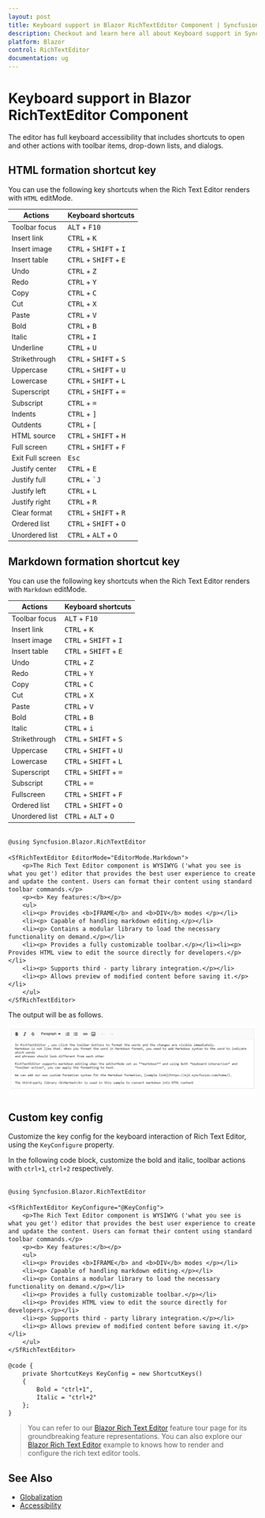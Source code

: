 ```yaml
---
layout: post
title: Keyboard support in Blazor RichTextEditor Component | Syncfusion
description: Checkout and learn here all about Keyboard support in Syncfusion Blazor RichTextEditor component and more.
platform: Blazor
control: RichTextEditor
documentation: ug
---
```


# Keyboard support in Blazor RichTextEditor Component

The editor has full keyboard accessibility that includes shortcuts to open and other actions with toolbar items, drop-down lists, and dialogs.

## HTML formation shortcut key

You can use the following key shortcuts when the Rich Text Editor renders with `HTML` editMode.

| Actions | Keyboard shortcuts |
|----------------|---------|
| Toolbar focus | <kbd>ALT</kbd> + <kbd>F10</kbd> |
| Insert link | <kbd>CTRL</kbd> + <kbd>K</kbd> |
| Insert image | <kbd>CTRL</kbd> + <kbd>SHIFT</kbd> + <kbd>I</kbd> |
| Insert table | <kbd>CTRL</kbd> + <kbd>SHIFT</kbd> + <kbd>E</kbd> |
| Undo | <kbd>CTRL</kbd> + <kbd>Z</kbd> |
| Redo | <kbd>CTRL</kbd> + <kbd>Y</kbd> |
| Copy | <kbd>CTRL</kbd> + <kbd>C</kbd> |
| Cut | <kbd>CTRL</kbd> + <kbd>X</kbd> |
| Paste| <kbd>CTRL</kbd> + <kbd>V</kbd> |
| Bold| <kbd>CTRL</kbd> + <kbd>B</kbd> |
| Italic| <kbd>CTRL</kbd> + <kbd>I</kbd> |
| Underline| <kbd>CTRL</kbd> + <kbd>U</kbd> |
| Strikethrough| <kbd>CTRL</kbd> + <kbd>SHIFT</kbd> + <kbd>S</kbd> |
| Uppercase| <kbd>CTRL</kbd> + <kbd>SHIFT</kbd> + <kbd>U</kbd> |
| Lowercase| <kbd>CTRL</kbd> + <kbd>SHIFT</kbd> + <kbd>L</kbd> |
| Superscript| <kbd>CTRL</kbd> + <kbd>SHIFT</kbd> + <kbd>=</kbd> |
| Subscript| <kbd>CTRL</kbd> + <kbd>=</kbd> |
| Indents| <kbd>CTRL</kbd> + <kbd>]</kbd> |
| Outdents| <kbd>CTRL</kbd> + <kbd>[</kbd> |
| HTML source | <kbd>CTRL</kbd> + <kbd>SHIFT</kbd> + <kbd>H</kbd> |
| Full screen| <kbd>CTRL</kbd> + <kbd>SHIFT</kbd> + <kbd>F</kbd> |
| Exit Full screen| <kbd>Esc</kbd> |
| Justify center| <kbd>CTRL</kbd> + <kbd>E</kbd> |
| Justify full | <kbd>CTRL</kbd> + <kbd>`J</kbd> |
| Justify left | <kbd>CTRL</kbd> + <kbd>L</kbd> |
| Justify right | <kbd>CTRL</kbd> + <kbd>R</kbd> |
| Clear format | <kbd>CTRL</kbd> + <kbd>SHIFT</kbd> + <kbd>R</kbd> |
| Ordered list | <kbd>CTRL</kbd> + <kbd>SHIFT</kbd> + <kbd>O</kbd> |
| Unordered list | <kbd>CTRL</kbd> + <kbd>ALT</kbd> + <kbd>O</kbd> |

## Markdown formation shortcut key

You can use the following key shortcuts when the Rich Text Editor renders with `Markdown` editMode.

| Actions | Keyboard shortcuts |
|----------------|---------|
| Toolbar focus| <kbd>ALT</kbd> + <kbd>F10</kbd> |
| Insert link| <kbd>CTRL</kbd> + <kbd>K</kbd> |
| Insert image| <kbd>CTRL</kbd> + <kbd>SHIFT</kbd> + <kbd>I</kbd> |
| Insert table| <kbd>CTRL</kbd> + <kbd>SHIFT</kbd> + <kbd>E</kbd> |
| Undo| <kbd>CTRL</kbd> + <kbd>Z</kbd> |
| Redo| <kbd>CTRL</kbd> + <kbd>Y</kbd> |
| Copy| <kbd>CTRL</kbd> + <kbd>C</kbd> |
| Cut| <kbd>CTRL</kbd> + <kbd>X</kbd> |
| Paste| <kbd>CTRL</kbd> + <kbd>V</kbd> |
| Bold| <kbd>CTRL</kbd> + <kbd>B</kbd> |
| Italic| <kbd>CTRL</kbd> + <kbd>i</kbd> |
| Strikethrough| <kbd>CTRL</kbd> + <kbd>SHIFT</kbd> + <kbd>S</kbd> |
| Uppercase| <kbd>CTRL</kbd> + <kbd>SHIFT</kbd> + <kbd>U</kbd> |
| Lowercase| <kbd>CTRL</kbd> + <kbd>SHIFT</kbd> + <kbd>L</kbd> |
| Superscript| <kbd>CTRL</kbd> + <kbd>SHIFT</kbd> + <kbd>=</kbd> |
| Subscript| <kbd>CTRL</kbd> + <kbd>=</kbd> |
| Fullscreen| <kbd>CTRL</kbd> + <kbd>SHIFT</kbd> + <kbd>F</kbd> |
| Ordered list| <kbd>CTRL</kbd> + <kbd>SHIFT</kbd> + <kbd>O</kbd> |
| Unordered list| <kbd>CTRL</kbd> + <kbd>ALT</kbd> + <kbd>O</kbd> |

```cshtml

@using Syncfusion.Blazor.RichTextEditor

<SfRichTextEditor EditorMode="EditorMode.Markdown">
    <p>The Rich Text Editor component is WYSIWYG ('what you see is what you get') editor that provides the best user experience to create and update the content. Users can format their content using standard toolbar commands.</p>
    <p><b> Key features:</b></p>
    <ul>
    <li><p> Provides <b>IFRAME</b> and <b>DIV</b> modes </p></li>
    <li><p> Capable of handling markdown editing.</p></li>
    <li><p> Contains a modular library to load the necessary functionality on demand.</p></li>
    <li><p> Provides a fully customizable toolbar.</p></li><li><p> Provides HTML view to edit the source directly for developers.</p></li>
    <li><p> Supports third - party library integration.</p></li>
    <li><p> Allows preview of modified content before saving it.</p></li>
    </ul>
</SfRichTextEditor>

```

The output will be as follows.

![Keyconfig](./images/markdown-key.png)

## Custom key config

Customize the key config for the keyboard interaction of Rich Text Editor, using the `KeyConfigure` property.

In the following code block, customize the bold and italic, toolbar actions with `ctrl+1`, `ctrl+2` respectively.

```cshtml

@using Syncfusion.Blazor.RichTextEditor

<SfRichTextEditor KeyConfigure="@KeyConfig">
    <p>The Rich Text Editor component is WYSIWYG ('what you see is what you get') editor that provides the best user experience to create and update the content. Users can format their content using standard toolbar commands.</p>
    <p><b> Key features:</b></p>
    <ul>
    <li><p> Provides <b>IFRAME</b> and <b>DIV</b> modes </p></li>
    <li><p> Capable of handling markdown editing.</p></li>
    <li><p> Contains a modular library to load the necessary functionality on demand.</p></li>
    <li><p> Provides a fully customizable toolbar.</p></li>
    <li><p> Provides HTML view to edit the source directly for developers.</p></li>
    <li><p> Supports third - party library integration.</p></li>
    <li><p> Allows preview of modified content before saving it.</p></li>
    </ul>
</SfRichTextEditor>

@code {
    private ShortcutKeys KeyConfig = new ShortcutKeys()
    {
        Bold = "ctrl+1",
        Italic = "ctrl+2"
    };
}

```

> You can refer to our [Blazor Rich Text Editor](https://www.syncfusion.com/blazor-components/blazor-wysiwyg-rich-text-editor) feature tour page for its groundbreaking feature representations. You can also explore our [Blazor Rich Text Editor](https://blazor.syncfusion.com/demos/rich-text-editor/overview?theme=bootstrap4) example to knows how to render and configure the rich text editor tools.

## See Also

* [Globalization](./globalization/)
* [Accessibility](./accessibility/)